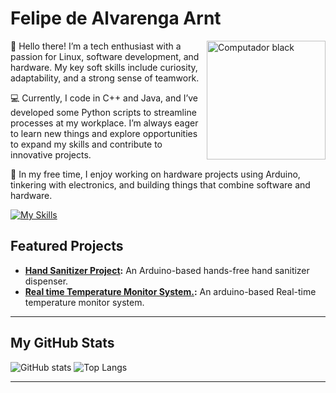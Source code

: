 # Felipe de Alvarenga Arnt
<img src="https://github.com/user-attachments/assets/5c60dfc6-9e99-4d18-968b-80f7d3c163c2" width="190" align="right" alt="Computador black"/> 

<!--<img src="https://your-valid-image-url-here" width="190" align="right" alt="Profile Picture"/>!-->

:vhs:  Hello there! I’m a tech enthusiast with a passion for Linux, software development, and hardware. My key soft skills include curiosity, adaptability, and a strong sense of teamwork.

:computer:  Currently, I code in C++ and Java, and I’ve developed some Python scripts to streamline processes at my workplace. I’m always eager to learn new things and explore opportunities to expand my skills and contribute to innovative projects.

:floppy_disk: In my free time, I enjoy working on hardware projects using Arduino, tinkering with electronics, and building things that combine software and hardware.

<!--:arrow_right: Check out my [Arduino projects](https://github.com/FelipeArnt/HandSanitizerProject), where I’ve built a hands-free hand sanitizer dispenser!-->

<p align="left">

[![My Skills](https://skillicons.dev/icons?i=java,cpp,python,arduino,neovim,&theme=dark)](https://skillicons.dev)

</p>

## Featured Projects

- **[Hand Sanitizer Project](https://github.com/FelipeArnt/HandSanitizerProject):** An Arduino-based hands-free hand sanitizer dispenser.
- **[Real time Temperature Monitor System.](https://github.com/FelipeArnt/Temperature-Monitoring-System):** An arduino-based Real-time temperature monitor system.
---


## My GitHub Stats
![GitHub stats](https://github-readme-stats.vercel.app/api?username=felipearnt&show_icons=true&theme=tokyonight)
![Top Langs](https://github-readme-stats.vercel.app/api/top-langs/?username=felipearnt&theme=tokyonight)

---
